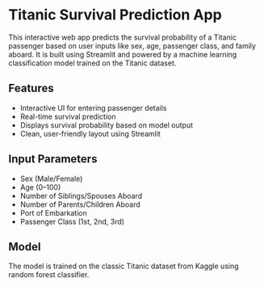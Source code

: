 # Titanic Survival Prediction App

This interactive web app predicts the survival probability of a Titanic passenger based on user inputs like sex, age, passenger class, and family aboard. It is built using Streamlit and powered by a machine learning classification model trained on the Titanic dataset.

## Features

- Interactive UI for entering passenger details
- Real-time survival prediction
- Displays survival probability based on model output
- Clean, user-friendly layout using Streamlit

## Input Parameters

- Sex (Male/Female)
- Age (0–100)
- Number of Siblings/Spouses Aboard
- Number of Parents/Children Aboard
- Port of Embarkation
- Passenger Class (1st, 2nd, 3rd)

## Model

The model is trained on the classic Titanic dataset from Kaggle using random forest classifier.


